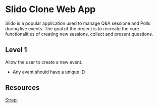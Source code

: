 # Slido Clone Web App

Slido is a popular application used to manage Q&A sessione and Polls during live events.
The goal of the project is to recreate the core functionalities of creating new sessions, collect and present questions.

## Level 1

Allow the user to create a new event.

- Any event should have a unique ID


## Resources

[Strapi](https://strapi.io/documentation/developer-docs/latest/getting-started/introduction.html)
